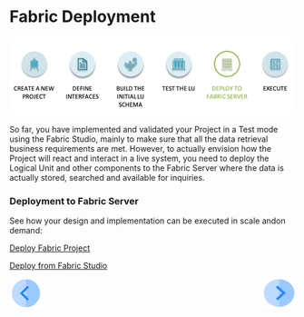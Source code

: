 # Fabric Deployment

![](/academy/03_fabric_basic_LU/images/fabric_main_flow_07.png)

So far, you have implemented and validated your Project in a Test mode using the Fabric Studio, mainly to make sure that all the data retrieval business requirements are met. However, to actually envision how the Project will react and interact in a live system, you need to deploy the Logical Unit and other components to the Fabric Server where the data is actually stored, searched and available for inquiries.

 

### Deployment to Fabric Server

See how your design and implementation can be executed in scale andon demand:

[Deploy Fabric Project]()

[Deploy from Fabric Studio]()

<!--Awaits the Git load of deployment documents-->

 [![Previous](/articles/images/Previous.png)](/academy/03_fabric_basic_LU/06_table_population_and_sync_strategies.md)[<img align="right" width="60" height="54" src="/articles/images/Next.png">](/academy/03_fabric_basic_LU/08_quiz.md)

 
